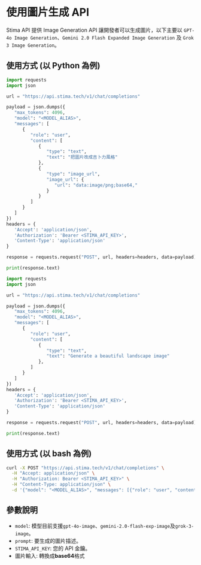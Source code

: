 # 使用圖片生成 API

Stima API 提供 Image Generation API 讓開發者可以生成圖片，以下主要以 `GPT-4o Image Generation`、`Gemini 2.0 Flash Expanded Image Generation` 及 `Grok 3 Image Generation`。

## 使用方式 (以 Python 為例)

```python
import requests
import json

url = "https://api.stima.tech/v1/chat/completions"

payload = json.dumps({
   "max_tokens": 4096,
   "model": "<MODEL_ALIAS>",
   "messages": [
      {
         "role": "user",
         "content": [
            {
               "type": "text",
               "text": "把圖片改成吉卜力風格"
            },
            {
               "type": "image_url",
               "image_url": {
                  "url": "data:image/png;base64,"
               }
            }
         ]
      }
   ]
})
headers = {
   'Accept': 'application/json',
   'Authorization': 'Bearer <STIMA_API_KEY>',
   'Content-Type': 'application/json'
}

response = requests.request("POST", url, headers=headers, data=payload)

print(response.text)
```

```python
import requests
import json

url = "https://api.stima.tech/v1/chat/completions"

payload = json.dumps({
   "max_tokens": 4096,
   "model": "<MODEL_ALIAS>",
   "messages": [
      {
         "role": "user",
         "content": [
            {
               "type": "text",
               "text": "Generate a beautiful landscape image"
            },
         ]
      }
   ]
})
headers = {
   'Accept': 'application/json',
   'Authorization': 'Bearer <STIMA_API_KEY>',
   'Content-Type': 'application/json'
}

response = requests.request("POST", url, headers=headers, data=payload)

print(response.text)
```

## 使用方式 (以 bash 為例)

```bash
curl -X POST "https://api.stima.tech/v1/chat/completions" \
  -H "Accept: application/json" \
  -H "Authorization: Bearer <STIMA_API_KEY>" \
  -H "Content-Type: application/json" \
  -d '{"model": "<MODEL_ALIAS>", "messages": [{"role": "user", "content": [{"type": "text", "text": "把圖片改成吉卜力風格"}, {"type": "image_url", "image_url": {"url": "data:image/png;base64,"}}]}
```

## 參數說明

- `model`: 模型目前支援`gpt-4o-image`、`gemini-2.0-flash-exp-image`及`grok-3-image`。
- `prompt`: 要生成的圖片描述。
- `STIMA_API_KEY`: 您的 API 金鑰。
- 圖片輸入: 轉換成**base64**格式
